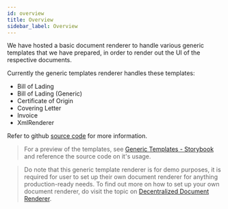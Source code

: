 ```yaml
---
id: overview
title: Overview
sidebar_label: Overview
---
```


We have hosted a basic document renderer to handle various generic templates that we have prepared, in order to render out the UI of the respective documents.

Currently the generic templates renderer handles these templates:

- Bill of Lading
- Bill of Lading (Generic)
- Certificate of Origin
- Covering Letter
- Invoice
- XmlRenderer

Refer to github [source code](https://github.com/TradeTrust/generic-templates/tree/master/src/templates) for more information.

> For a preview of the templates, see [Generic Templates - Storybook](https://storybook.generic-templates.tradetrust.io/?path=/story/billoflading--bill-of-lading-v-3) and reference the source code on it's usage.

> Do note that this generic template renderer is for demo purposes, it is required for user to set up their own document renderer for anything production-ready needs. To find out more on how to set up your own document renderer, do visit the topic on [Decentralized Document Renderer](/docs/introduction/key-components-of-tradetrust/add-ons/document-preview-templates/decentralised-renderer).
